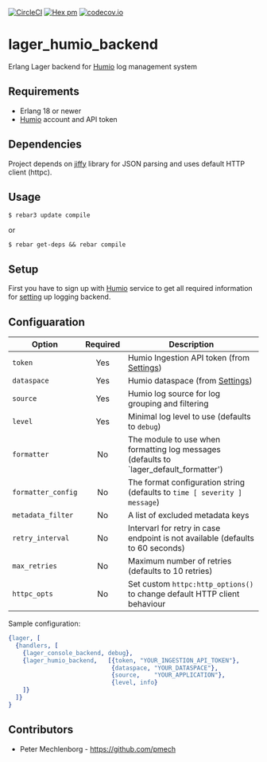 [![CircleCI](https://circleci.com/gh/tgrk/lager_humio_backend/tree/master.svg?style=svg)](https://circleci.com/gh/tgrk/lager_humio_backend/tree/master)
[![Hex pm](http://img.shields.io/hexpm/v/lager_humio_backend.svg?style=flat)](https://hex.pm/packages/lager_humio_backend)
[![codecov.io](https://codecov.io/github/tgrk/lager_humio_backend/coverage.svg?branch=master)](https://codecov.io/github/tgrk/lager_humio_backend?branch=master)

# lager_humio_backend
Erlang Lager backend for [Humio][1] log management system

## Requirements

* Erlang 18 or newer
* [Humio][1] account and API token

## Dependencies

Project depends on [jiffy][3] library for JSON parsing and uses default HTTP client (httpc).

## Usage

```
$ rebar3 update compile
```
or

```
$ rebar get-deps && rebar compile
```

## Setup
First you have to sign up with [Humio][1] service to get all required information for [setting][2] up logging backend.

## Configuaration

| Option             | Required | Description                                    |
| ------------------ |:--------:| ---------------------------------------------- |
| `token`            | Yes      | Humio Ingestion API token (from [Settings][2]) |
| `dataspace`        | Yes      | Humio dataspace (from [Settings][2])           |
| `source`           | Yes      | Humio log source for log grouping and filtering  |
| `level`            | Yes      | Minimal log level to use (defaults to `debug`) |
| `formatter`        | No       | The module to use when formatting log messages (defaults to `lager_default_formatter') |
| `formatter_config` | No       | The format configuration string (defaults to `time [ severity ] message`) |
| `metadata_filter`  | No       | A list of excluded metadata keys |
| `retry_interval`   | No       | Intervarl for retry in case endpoint is not available (defaults to 60 seconds) |
| `max_retries`      | No       | Maximum number of retries (defaults to 10 retries) |
| `httpc_opts`       | No       | Set custom `httpc:http_options()` to change default HTTP client behaviour |

Sample configuration:
```erlang
{lager, [
  {handlers, [
    {lager_console_backend, debug},
    {lager_humio_backend,   [{token, "YOUR_INGESTION_API_TOKEN"},
                             {dataspace, "YOUR_DATASPACE"},
                             {source,    "YOUR_APPLICATION"},
                             {level, info}
    ]}
  ]}
}

```

## Contributors
* Peter Mechlenborg - https://github.com/pmech


[1]: https://go.humio.com/docs/first-time-use/index.html
[2]: https://go.humio.com/docs/ingest-tokens/index.html
[3]: https://github.com/davisp/jiffy
